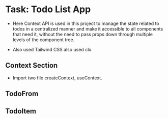 # Task: Todo List App
* Here Context API is used in this project to manage the state related to todos in a centralized manner and make it accessible to all components that need it, without the need to pass props down through multiple levels of the component tree.

* Also used Tailwind CSS also used clx.
  
## Context Section
* Import two file createContext, useContext.

## TodoFrom

## TodoItem 
